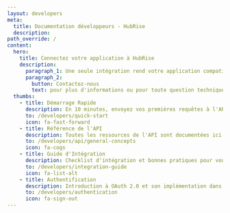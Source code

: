 ```yaml
---
layout: developers
meta:
  title: Documentation développeurs - HubRise
  description:
path_override: /
content:
  hero:
    title: Connectez votre application à HubRise
    description:
      paragraph_1: Une seule intégration rend votre application compatible avec tout l'écosystème HubRise.
      paragraph_2:
        button: Contactez-nous
        text: pour plus d'informations ou pour toute question technique.
  thumbs:
    - title: Démarrage Rapide
      description: En 10 minutes, envoyez vos premières requêtes à l'API (en anglais)
      to: /developers/quick-start
      icon: fa-fast-forward
    - title: Référence de l'API
      description: Toutes les ressources de l'API sont documentées ici (en anglais)
      to: /developers/api/general-concepts
      icon: fa-cogs
    - title: Guide d'Intégration
      description: Checklist d'intégration et bonnes pratiques pour vous intégrer à HubRise (en anglais)
      to: /developers/integration-guide
      icon: fa-list-alt
    - title: Authentification
      description: Introduction à OAuth 2.0 et son implémentation dans HubRise (en anglais)
      to: /developers/authentication
      icon: fa-sign-out
---
```

